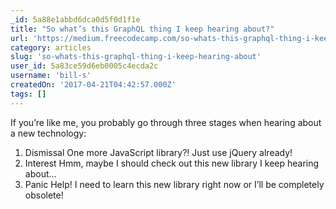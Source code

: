 ```yaml
---
_id: 5a88e1abbd6dca0d5f0d1f1e
title: "So what’s this GraphQL thing I keep hearing about?"
url: 'https://medium.freecodecamp.com/so-whats-this-graphql-thing-i-keep-hearing-about-baf4d36c20cf'
category: articles
slug: 'so-whats-this-graphql-thing-i-keep-hearing-about'
user_id: 5a83ce59d6eb0005c4ecda2c
username: 'bill-s'
createdOn: '2017-04-21T04:42:57.000Z'
tags: []
---
```


If you’re like me, you probably go through three stages when hearing about a new technology:
1. Dismissal
One more JavaScript library?! Just use jQuery already!
2. Interest
Hmm, maybe I should check out this new library I keep hearing about…
3. Panic
Help! I need to learn this new library right now or I’ll be completely obsolete!
